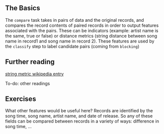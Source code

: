 ## The Basics
The `compare` task takes in pairs of data and the original records, and
compares the record contents of paired records in order to output features
associated with the pairs. These can be indicators (example: artist name is the
same, true or false) or distance metrics (string distance between song name in
record1 and song name in record 2). These features are used by the `classify`
step to label candidate pairs (coming from `blocking`)

## Further reading

[string metric wikipedia entry](https://en.wikipedia.org/wiki/String_metric)

To-do: other readings

## Exercises

What other features would be useful here? Records are identified by the song
time, song name, artist name, and date of release. So any of these fields can
be compared between records in a variety of ways: difference in song time, ...
